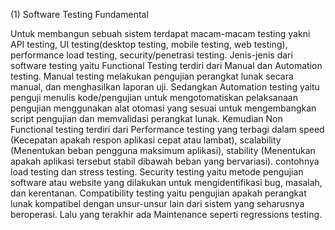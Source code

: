 (1) Software Testing Fundamental

Untuk membangun sebuah sistem terdapat macam-macam testing yakni API testing, UI testing(desktop testing, mobile testing, web testing), performance load testing, security/penetrasi testing. Jenis-jenis dari software testing yaitu Functional Testing terdiri dari Manual dan Automation testing. Manual testing melakukan pengujian perangkat lunak secara manual, dan menghasilkan laporan uji. Sedangkan Automation testing yaitu penguji menulis kode/pengujian untuk mengotomatiskan pelaksanaan pengujian menggunakan alat otomasi yang sesuai untuk mengembangkan script pengujian dan memvalidasi perangkat lunak. Kemudian Non Functional testing terdiri dari Performance testing yang terbagi dalam speed (Kecepatan apakah respon aplikasi cepat atau lambat), scalability (Menentukan beban pengguna maksimum aplikasi), stability (Menentukan apakah aplikasi tersebut stabil dibawah beban yang bervariasi). contohnya load testing dan stress testing. Security testing yaitu metode pengujian software atau website yang dilakukan untuk mengidentifikasi bug, masalah, dan kerentanan. Compatibility testing yaitu pengujian apakah perangkat lunak kompatibel dengan unsur-unsur lain dari sistem yang seharusnya beroperasi. Lalu yang terakhir ada Maintenance seperti regressions testing.
